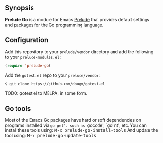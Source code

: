 ## Synopsis

**Prelude Go** is a module for Emacs
[Prelude](https://github.com/bbatsov/prelude) that provides default
settings and packages for the Go programming language.

## Configuration

Add this repository to your `prelude/vendor` directory and add the
following to your `prelude-modules.el`:

```el
(require 'prelude-go)
```

Add the `gotest.el` repo to your `prelude/vendor`:
```bash
$ git clone https://github.com/dougm/gotest.el
```

TODO: gotest.el to MELPA, in some form.

## Go tools

Most of the Emacs Go packages have hard or soft dependencies on
programs installed via `go get', such as `gocode', `golint', etc.
You can install these tools using: <kbd>M-x prelude-go-install-tools</kbd>
And update the tool using: <kbd>M-x prelude-go-update-tools</kbd>
